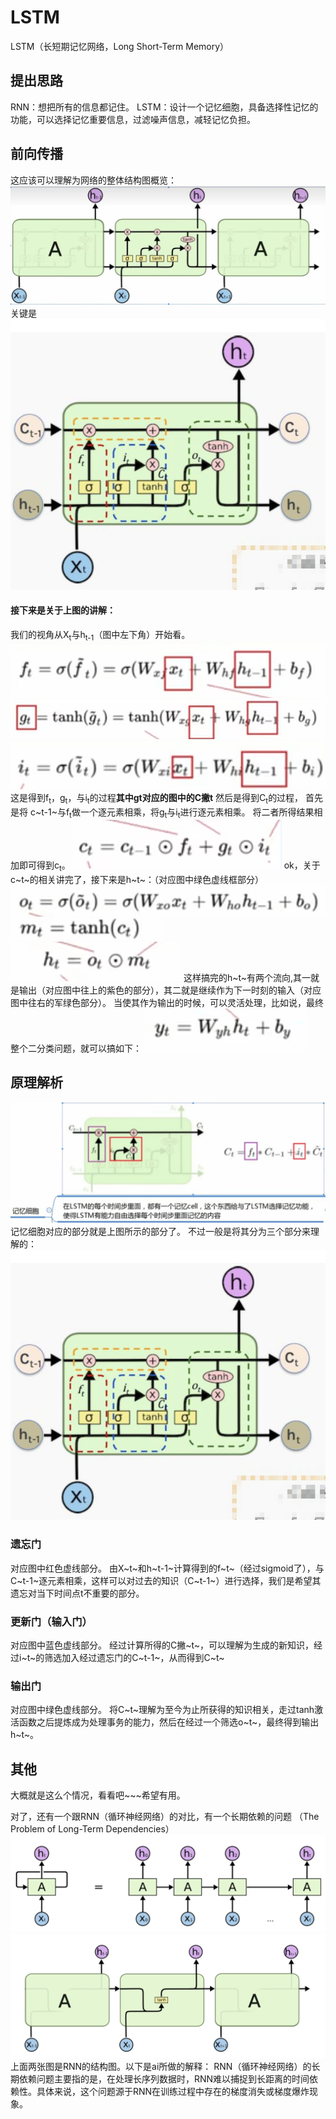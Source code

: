 # LSTM
LSTM（长短期记忆网络，Long Short-Term Memory）

## 提出思路
RNN：想把所有的信息都记住。
LSTM：设计一个记忆细胞，具备选择性记忆的功能，可以选择记忆重要信息，过滤噪声信息，减轻记忆负担。

## 前向传播
这应该可以理解为网络的整体结构图概览：
![alt text](image-1.png)
关键是
![alt text](image.png)
#### 接下来是关于上图的讲解：
我们的视角从X<sub>t</sub>与h<sub>t-1</sub>（图中左下角）开始看。
![alt text](image-2.png)
![alt text](image-3.png)
![alt text](image-4.png)
这是得到f<sub>t</sub>，g<sub>t</sub>，与i<sub>t</sub>的过程**其中gt对应的图中的C撇t**
然后是得到C<sub>t</sub>的过程，
首先是将 c~t-1~与f<sub>t</sub>做一个逐元素相乘，将g<sub>t</sub>与i<sub>t</sub>进行逐元素相乘。
将二者所得结果相加即可得到c<sub>t</sub>。
![alt text](image-5.png)
ok，关于c~t~的相关讲完了，接下来是h~t~：（对应图中绿色虚线框部分）
![alt text](image-7.png)
![alt text](image-6.png)
![alt text](image-8.png)
这样搞完的h~t~有两个流向,其一就是输出（对应图中往上的紫色的部分），其二就是继续作为下一时刻的输入（对应图中往右的军绿色部分）。
当使其作为输出的时候，可以灵活处理，比如说，最终整个二分类问题，就可以搞如下：
![alt text](image-9.png)

## 原理解析
![alt text](image-10.png)
记忆细胞对应的部分就是上图所示的部分了。
不过一般是将其分为三个部分来理解的：
![alt text](image.png)
### 遗忘门
对应图中红色虚线部分。
由X~t~和h~t-1~计算得到的f~t~（经过sigmoid了），与C~t-1~逐元素相乘，这样可以对过去的知识（C~t-1~）进行选择，我们是希望其遗忘对当下时间点t不重要的部分。
### 更新门（输入门）
对应图中蓝色虚线部分。
经过计算所得的C撇~t~，可以理解为生成的新知识，经过i~t~的筛选加入经过遗忘门的C~t-1~，从而得到C~t~
### 输出门
对应图中绿色虚线部分。
将C~t~理解为至今为止所获得的知识相关，走过tanh激活函数之后提炼成为处理事务的能力，然后在经过一个筛选o~t~，最终得到输出h~t~。

## 其他
大概就是这么个情况，看看吧~~~希望有用。

对了，还有一个跟RNN（循环神经网络）的对比，有一个长期依赖的问题 （The Problem of Long-Term Dependencies）
![RNN](image-11.png "RNN")
![alt text](image-12.png)
上面两张图是RNN的结构图。以下是ai所做的解释：
RNN（循环神经网络）的长期依赖问题主要指的是，在处理长序列数据时，RNN难以捕捉到长距离的时间依赖性。具体来说，这个问题源于RNN在训练过程中存在的梯度消失或梯度爆炸现象。
